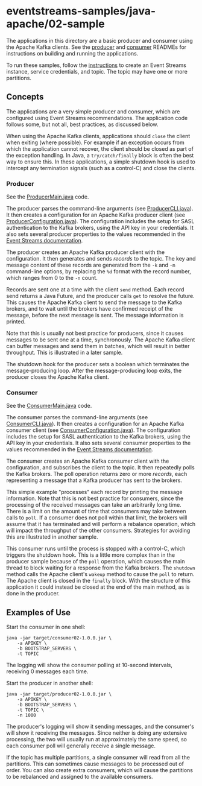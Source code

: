 # eventstreams-samples/java-apache/02-sample

The applications in this directory are a basic producer and consumer using the Apache Kafka clients.
See the [producer](./producer/README.md) and [consumer](./consumer/README.md) READMEs for instructions on building and running the applications.

To run these samples, follow the [instructions](../../Instructions.md) to create an Event Streams instance,
service credentials, and topic. The topic may have one or more partitions.

## Concepts

The applications are a very simple producer and consumer, which are configured using Event Streams recommendations.
The application code follows some, but not all, best practices, as discussed below.

When using the Apache Kafka clients, applications should `close` the client when exiting (where possible).
For example if an exception occurs from which the application cannot recover,
the client should be closed as part of the exception handling.
In Java, a `try/catch/finally` block is often the best way to ensure this.
In these applications, a simple shutdown hook is used to intercept any termination signals (such as a control-C)
and close the clients.


### Producer

See the [ProducerMain.java](./producer/src/main/java/com/ibm/eventstreams/ProducerMain.java) code.

The producer parses the command-line arguments
(see [ProducerCLI.java](./producer/src/main/java/com/ibm/eventstreams/ProducerCLI.java)).
It then creates a configuration for an Apache Kafka producer client
(see [ProducerConfiguration.java](./producer/src/main/java/com/ibm/eventstreams/ProducerConfiguration.java)).
The configuration includes the setup for SASL authentication to the Kafka brokers, using the API key in your credentials.
It also sets several producer properties to the values recommended in
the [Event Streams documentation](https://cloud.ibm.com/docs/EventStreams?topic=EventStreams-producing_messages).

The producer creates an Apache Kafka producer client with the configuration.
It then generates and sends _records_ to the topic.
The key and message content of these records are generated from the `-k` and `-m` command-line options,
by replacing the `%d` format with the record number, which ranges from 0 to the `-n` count.

Records are sent one at a time with the client `send` method.
Each record send returns a Java Future, and the producer calls `get` to resolve the future.
This causes the Apache Kafka client to send the message to the Kafka brokers,
and to wait until the brokers have confirmed receipt of the message,
before the next message is sent. The message information is printed.

Note that this is usually not best practice for producers,
since it causes messages to be sent one at a time, synchronously.
The Apache Kafka client can buffer messages and send them in batches, which will result in better throughput.
This is illustrated in a later sample.

The shutdown hook for the producer sets a boolean which terminates the message-producing loop.
After the message-producing loop exits, the producer closes the Apache Kafka client.


### Consumer

See the [ConsumerMain.java](./consumer/src/main/java/com/ibm/eventstreams/ConsumerMain.java) code.

The consumer parses the command-line arguments
(see [ConsumerCLI.java](./consumer/src/main/java/com/ibm/eventstreams/ConsumerCLI.java)).
It then creates a configuration for an Apache Kafka consumer client
(see [ConsumerConfiguration.java](./consumer/src/main/java/com/ibm/eventstreams/ConsumerConfiguration.java)).
The configuration includes the setup for SASL authentication to the Kafka brokers, using the API key in your credentials.
It also sets several consumer properties to the values recommended in
the [Event Streams documentation](https://cloud.ibm.com/docs/EventStreams?topic=EventStreams-consuming_messages).

The consumer creates an Apache Kafka consumer client with the configuration,
and subscribes the client to the topic.
It then repeatedly polls the Kafka brokers.
The poll operation returns zero or more _records_, each representing a message
that a Kafka producer has sent to the brokers.

This simple example "processes" each record by printing the message information.
Note that this is not best practice for consumers, since the processing of the received messages can take an arbitrarily long time.
There is a limit on the amount of time that consumers may take between calls to `poll`.
If a consumer does not poll within that limit, the brokers will assume that it has terminated and will perform a rebalance operation,
which will impact the throughput of the other consumers.
Strategies for avoiding this are illustrated in another sample.

This consumer runs until the process is stopped with a control-C, which triggers the shutdown hook.
This is a little more complex than in the producer sample because of the `poll` operation,
which causes the main thread to block waiting for a response from the Kafka brokers.
The `shutdown` method calls the Apache client's `wakeup` method to cause the `poll` to return. 
The Apache client is closed in the `finally` block.
With the structure of this application it could instead be closed at the end of the main method,
as is done in the producer.


## Examples of Use

Start the consumer in one shell:

```
java -jar target/consumer02-1.0.0.jar \
    -a APIKEY \
    -b BOOTSTRAP_SERVERS \
    -t TOPIC
```

The logging will show the consumer polling at 10-second intervals, receiving 0 messages each time.

Start the producer in another shell:

```
java -jar target/producer02-1.0.0.jar \
    -a APIKEY \
    -b BOOTSTRAP_SERVERS \
    -t TOPIC \
    -n 1000
```

The producer's logging will show it sending messages, and the consumer's will show it receiving the messages.
Since neither is doing any extensive processing, the two will usually run at approximately the same speed,
so each consumer poll will generally receive a single message.

If the topic has multiple partitions, a single consumer will read from all the partitions.
This can sometimes cause messages to be processed out of order.
You can also create extra consumers, which will cause the partitions to be rebalanced and assigned to the available consumers.


